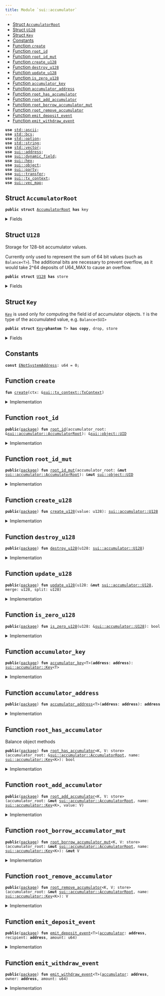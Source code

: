 ```yaml
---
title: Module `sui::accumulator`
---
```




-  [Struct `AccumulatorRoot`](#sui_accumulator_AccumulatorRoot)
-  [Struct `U128`](#sui_accumulator_U128)
-  [Struct `Key`](#sui_accumulator_Key)
-  [Constants](#@Constants_0)
-  [Function `create`](#sui_accumulator_create)
-  [Function `root_id`](#sui_accumulator_root_id)
-  [Function `root_id_mut`](#sui_accumulator_root_id_mut)
-  [Function `create_u128`](#sui_accumulator_create_u128)
-  [Function `destroy_u128`](#sui_accumulator_destroy_u128)
-  [Function `update_u128`](#sui_accumulator_update_u128)
-  [Function `is_zero_u128`](#sui_accumulator_is_zero_u128)
-  [Function `accumulator_key`](#sui_accumulator_accumulator_key)
-  [Function `accumulator_address`](#sui_accumulator_accumulator_address)
-  [Function `root_has_accumulator`](#sui_accumulator_root_has_accumulator)
-  [Function `root_add_accumulator`](#sui_accumulator_root_add_accumulator)
-  [Function `root_borrow_accumulator_mut`](#sui_accumulator_root_borrow_accumulator_mut)
-  [Function `root_remove_accumulator`](#sui_accumulator_root_remove_accumulator)
-  [Function `emit_deposit_event`](#sui_accumulator_emit_deposit_event)
-  [Function `emit_withdraw_event`](#sui_accumulator_emit_withdraw_event)


<pre><code><b>use</b> <a href="../std/ascii.md#std_ascii">std::ascii</a>;
<b>use</b> <a href="../std/bcs.md#std_bcs">std::bcs</a>;
<b>use</b> <a href="../std/option.md#std_option">std::option</a>;
<b>use</b> <a href="../std/string.md#std_string">std::string</a>;
<b>use</b> <a href="../std/vector.md#std_vector">std::vector</a>;
<b>use</b> <a href="../sui/address.md#sui_address">sui::address</a>;
<b>use</b> <a href="../sui/dynamic_field.md#sui_dynamic_field">sui::dynamic_field</a>;
<b>use</b> <a href="../sui/hex.md#sui_hex">sui::hex</a>;
<b>use</b> <a href="../sui/object.md#sui_object">sui::object</a>;
<b>use</b> <a href="../sui/party.md#sui_party">sui::party</a>;
<b>use</b> <a href="../sui/transfer.md#sui_transfer">sui::transfer</a>;
<b>use</b> <a href="../sui/tx_context.md#sui_tx_context">sui::tx_context</a>;
<b>use</b> <a href="../sui/vec_map.md#sui_vec_map">sui::vec_map</a>;
</code></pre>



<a name="sui_accumulator_AccumulatorRoot"></a>

## Struct `AccumulatorRoot`



<pre><code><b>public</b> <b>struct</b> <a href="../sui/accumulator.md#sui_accumulator_AccumulatorRoot">AccumulatorRoot</a> <b>has</b> key
</code></pre>



<details>
<summary>Fields</summary>


<dl>
<dt>
<code>id: <a href="../sui/object.md#sui_object_UID">sui::object::UID</a></code>
</dt>
<dd>
</dd>
</dl>


</details>

<a name="sui_accumulator_U128"></a>

## Struct `U128`

Storage for 128-bit accumulator values.

Currently only used to represent the sum of 64 bit values (such as <code>Balance&lt;T&gt;</code>).
The additional bits are necessary to prevent overflow, as it would take 2^64 deposits of U64_MAX
to cause an overflow.


<pre><code><b>public</b> <b>struct</b> <a href="../sui/accumulator.md#sui_accumulator_U128">U128</a> <b>has</b> store
</code></pre>



<details>
<summary>Fields</summary>


<dl>
<dt>
<code>value: u128</code>
</dt>
<dd>
</dd>
</dl>


</details>

<a name="sui_accumulator_Key"></a>

## Struct `Key`

<code><a href="../sui/accumulator.md#sui_accumulator_Key">Key</a></code> is used only for computing the field id of accumulator objects.
<code>T</code> is the type of the accumulated value, e.g. <code>Balance&lt;SUI&gt;</code>


<pre><code><b>public</b> <b>struct</b> <a href="../sui/accumulator.md#sui_accumulator_Key">Key</a>&lt;<b>phantom</b> T&gt; <b>has</b> <b>copy</b>, drop, store
</code></pre>



<details>
<summary>Fields</summary>


<dl>
<dt>
<code><b>address</b>: <b>address</b></code>
</dt>
<dd>
</dd>
</dl>


</details>

<a name="@Constants_0"></a>

## Constants


<a name="sui_accumulator_ENotSystemAddress"></a>



<pre><code><b>const</b> <a href="../sui/accumulator.md#sui_accumulator_ENotSystemAddress">ENotSystemAddress</a>: u64 = 0;
</code></pre>



<a name="sui_accumulator_create"></a>

## Function `create`



<pre><code><b>fun</b> <a href="../sui/accumulator.md#sui_accumulator_create">create</a>(ctx: &<a href="../sui/tx_context.md#sui_tx_context_TxContext">sui::tx_context::TxContext</a>)
</code></pre>



<details>
<summary>Implementation</summary>


<pre><code><b>fun</b> <a href="../sui/accumulator.md#sui_accumulator_create">create</a>(ctx: &TxContext) {
    <b>assert</b>!(ctx.sender() == @0x0, <a href="../sui/accumulator.md#sui_accumulator_ENotSystemAddress">ENotSystemAddress</a>);
    <a href="../sui/transfer.md#sui_transfer_share_object">transfer::share_object</a>(<a href="../sui/accumulator.md#sui_accumulator_AccumulatorRoot">AccumulatorRoot</a> {
        id: <a href="../sui/object.md#sui_object_sui_accumulator_root_object_id">object::sui_accumulator_root_object_id</a>(),
    })
}
</code></pre>



</details>

<a name="sui_accumulator_root_id"></a>

## Function `root_id`



<pre><code><b>public</b>(<a href="../sui/package.md#sui_package">package</a>) <b>fun</b> <a href="../sui/accumulator.md#sui_accumulator_root_id">root_id</a>(accumulator_root: &<a href="../sui/accumulator.md#sui_accumulator_AccumulatorRoot">sui::accumulator::AccumulatorRoot</a>): &<a href="../sui/object.md#sui_object_UID">sui::object::UID</a>
</code></pre>



<details>
<summary>Implementation</summary>


<pre><code><b>public</b>(<a href="../sui/package.md#sui_package">package</a>) <b>fun</b> <a href="../sui/accumulator.md#sui_accumulator_root_id">root_id</a>(accumulator_root: &<a href="../sui/accumulator.md#sui_accumulator_AccumulatorRoot">AccumulatorRoot</a>): &UID {
    &accumulator_root.id
}
</code></pre>



</details>

<a name="sui_accumulator_root_id_mut"></a>

## Function `root_id_mut`



<pre><code><b>public</b>(<a href="../sui/package.md#sui_package">package</a>) <b>fun</b> <a href="../sui/accumulator.md#sui_accumulator_root_id_mut">root_id_mut</a>(accumulator_root: &<b>mut</b> <a href="../sui/accumulator.md#sui_accumulator_AccumulatorRoot">sui::accumulator::AccumulatorRoot</a>): &<b>mut</b> <a href="../sui/object.md#sui_object_UID">sui::object::UID</a>
</code></pre>



<details>
<summary>Implementation</summary>


<pre><code><b>public</b>(<a href="../sui/package.md#sui_package">package</a>) <b>fun</b> <a href="../sui/accumulator.md#sui_accumulator_root_id_mut">root_id_mut</a>(accumulator_root: &<b>mut</b> <a href="../sui/accumulator.md#sui_accumulator_AccumulatorRoot">AccumulatorRoot</a>): &<b>mut</b> UID {
    &<b>mut</b> accumulator_root.id
}
</code></pre>



</details>

<a name="sui_accumulator_create_u128"></a>

## Function `create_u128`



<pre><code><b>public</b>(<a href="../sui/package.md#sui_package">package</a>) <b>fun</b> <a href="../sui/accumulator.md#sui_accumulator_create_u128">create_u128</a>(value: u128): <a href="../sui/accumulator.md#sui_accumulator_U128">sui::accumulator::U128</a>
</code></pre>



<details>
<summary>Implementation</summary>


<pre><code><b>public</b>(<a href="../sui/package.md#sui_package">package</a>) <b>fun</b> <a href="../sui/accumulator.md#sui_accumulator_create_u128">create_u128</a>(value: u128): <a href="../sui/accumulator.md#sui_accumulator_U128">U128</a> {
    <a href="../sui/accumulator.md#sui_accumulator_U128">U128</a> { value }
}
</code></pre>



</details>

<a name="sui_accumulator_destroy_u128"></a>

## Function `destroy_u128`



<pre><code><b>public</b>(<a href="../sui/package.md#sui_package">package</a>) <b>fun</b> <a href="../sui/accumulator.md#sui_accumulator_destroy_u128">destroy_u128</a>(u128: <a href="../sui/accumulator.md#sui_accumulator_U128">sui::accumulator::U128</a>)
</code></pre>



<details>
<summary>Implementation</summary>


<pre><code><b>public</b>(<a href="../sui/package.md#sui_package">package</a>) <b>fun</b> <a href="../sui/accumulator.md#sui_accumulator_destroy_u128">destroy_u128</a>(u128: <a href="../sui/accumulator.md#sui_accumulator_U128">U128</a>) {
    <b>let</b> <a href="../sui/accumulator.md#sui_accumulator_U128">U128</a> { value: _ } = u128;
}
</code></pre>



</details>

<a name="sui_accumulator_update_u128"></a>

## Function `update_u128`



<pre><code><b>public</b>(<a href="../sui/package.md#sui_package">package</a>) <b>fun</b> <a href="../sui/accumulator.md#sui_accumulator_update_u128">update_u128</a>(u128: &<b>mut</b> <a href="../sui/accumulator.md#sui_accumulator_U128">sui::accumulator::U128</a>, merge: u128, split: u128)
</code></pre>



<details>
<summary>Implementation</summary>


<pre><code><b>public</b>(<a href="../sui/package.md#sui_package">package</a>) <b>fun</b> <a href="../sui/accumulator.md#sui_accumulator_update_u128">update_u128</a>(u128: &<b>mut</b> <a href="../sui/accumulator.md#sui_accumulator_U128">U128</a>, merge: u128, split: u128) {
    u128.value = u128.value + merge - split;
}
</code></pre>



</details>

<a name="sui_accumulator_is_zero_u128"></a>

## Function `is_zero_u128`



<pre><code><b>public</b>(<a href="../sui/package.md#sui_package">package</a>) <b>fun</b> <a href="../sui/accumulator.md#sui_accumulator_is_zero_u128">is_zero_u128</a>(u128: &<a href="../sui/accumulator.md#sui_accumulator_U128">sui::accumulator::U128</a>): bool
</code></pre>



<details>
<summary>Implementation</summary>


<pre><code><b>public</b>(<a href="../sui/package.md#sui_package">package</a>) <b>fun</b> <a href="../sui/accumulator.md#sui_accumulator_is_zero_u128">is_zero_u128</a>(u128: &<a href="../sui/accumulator.md#sui_accumulator_U128">U128</a>): bool {
    u128.value == 0
}
</code></pre>



</details>

<a name="sui_accumulator_accumulator_key"></a>

## Function `accumulator_key`



<pre><code><b>public</b>(<a href="../sui/package.md#sui_package">package</a>) <b>fun</b> <a href="../sui/accumulator.md#sui_accumulator_accumulator_key">accumulator_key</a>&lt;T&gt;(<b>address</b>: <b>address</b>): <a href="../sui/accumulator.md#sui_accumulator_Key">sui::accumulator::Key</a>&lt;T&gt;
</code></pre>



<details>
<summary>Implementation</summary>


<pre><code><b>public</b>(<a href="../sui/package.md#sui_package">package</a>) <b>fun</b> <a href="../sui/accumulator.md#sui_accumulator_accumulator_key">accumulator_key</a>&lt;T&gt;(<b>address</b>: <b>address</b>): <a href="../sui/accumulator.md#sui_accumulator_Key">Key</a>&lt;T&gt; {
    <a href="../sui/accumulator.md#sui_accumulator_Key">Key</a> { <b>address</b> }
}
</code></pre>



</details>

<a name="sui_accumulator_accumulator_address"></a>

## Function `accumulator_address`



<pre><code><b>public</b>(<a href="../sui/package.md#sui_package">package</a>) <b>fun</b> <a href="../sui/accumulator.md#sui_accumulator_accumulator_address">accumulator_address</a>&lt;T&gt;(<b>address</b>: <b>address</b>): <b>address</b>
</code></pre>



<details>
<summary>Implementation</summary>


<pre><code><b>public</b>(<a href="../sui/package.md#sui_package">package</a>) <b>fun</b> <a href="../sui/accumulator.md#sui_accumulator_accumulator_address">accumulator_address</a>&lt;T&gt;(<b>address</b>: <b>address</b>): <b>address</b> {
    <b>let</b> key = <a href="../sui/accumulator.md#sui_accumulator_Key">Key</a>&lt;T&gt; { <b>address</b> };
    <a href="../sui/dynamic_field.md#sui_dynamic_field_hash_type_and_key">dynamic_field::hash_type_and_key</a>(sui_accumulator_root_address(), key)
}
</code></pre>



</details>

<a name="sui_accumulator_root_has_accumulator"></a>

## Function `root_has_accumulator`

Balance object methods


<pre><code><b>public</b>(<a href="../sui/package.md#sui_package">package</a>) <b>fun</b> <a href="../sui/accumulator.md#sui_accumulator_root_has_accumulator">root_has_accumulator</a>&lt;K, V: store&gt;(accumulator_root: &<a href="../sui/accumulator.md#sui_accumulator_AccumulatorRoot">sui::accumulator::AccumulatorRoot</a>, name: <a href="../sui/accumulator.md#sui_accumulator_Key">sui::accumulator::Key</a>&lt;K&gt;): bool
</code></pre>



<details>
<summary>Implementation</summary>


<pre><code><b>public</b>(<a href="../sui/package.md#sui_package">package</a>) <b>fun</b> <a href="../sui/accumulator.md#sui_accumulator_root_has_accumulator">root_has_accumulator</a>&lt;K, V: store&gt;(
    accumulator_root: &<a href="../sui/accumulator.md#sui_accumulator_AccumulatorRoot">AccumulatorRoot</a>,
    name: <a href="../sui/accumulator.md#sui_accumulator_Key">Key</a>&lt;K&gt;,
): bool {
    <a href="../sui/dynamic_field.md#sui_dynamic_field_exists_with_type">dynamic_field::exists_with_type</a>&lt;<a href="../sui/accumulator.md#sui_accumulator_Key">Key</a>&lt;K&gt;, V&gt;(&accumulator_root.id, name)
}
</code></pre>



</details>

<a name="sui_accumulator_root_add_accumulator"></a>

## Function `root_add_accumulator`



<pre><code><b>public</b>(<a href="../sui/package.md#sui_package">package</a>) <b>fun</b> <a href="../sui/accumulator.md#sui_accumulator_root_add_accumulator">root_add_accumulator</a>&lt;K, V: store&gt;(accumulator_root: &<b>mut</b> <a href="../sui/accumulator.md#sui_accumulator_AccumulatorRoot">sui::accumulator::AccumulatorRoot</a>, name: <a href="../sui/accumulator.md#sui_accumulator_Key">sui::accumulator::Key</a>&lt;K&gt;, value: V)
</code></pre>



<details>
<summary>Implementation</summary>


<pre><code><b>public</b>(<a href="../sui/package.md#sui_package">package</a>) <b>fun</b> <a href="../sui/accumulator.md#sui_accumulator_root_add_accumulator">root_add_accumulator</a>&lt;K, V: store&gt;(
    accumulator_root: &<b>mut</b> <a href="../sui/accumulator.md#sui_accumulator_AccumulatorRoot">AccumulatorRoot</a>,
    name: <a href="../sui/accumulator.md#sui_accumulator_Key">Key</a>&lt;K&gt;,
    value: V,
) {
    <a href="../sui/dynamic_field.md#sui_dynamic_field_add">dynamic_field::add</a>(&<b>mut</b> accumulator_root.id, name, value);
}
</code></pre>



</details>

<a name="sui_accumulator_root_borrow_accumulator_mut"></a>

## Function `root_borrow_accumulator_mut`



<pre><code><b>public</b>(<a href="../sui/package.md#sui_package">package</a>) <b>fun</b> <a href="../sui/accumulator.md#sui_accumulator_root_borrow_accumulator_mut">root_borrow_accumulator_mut</a>&lt;K, V: store&gt;(accumulator_root: &<b>mut</b> <a href="../sui/accumulator.md#sui_accumulator_AccumulatorRoot">sui::accumulator::AccumulatorRoot</a>, name: <a href="../sui/accumulator.md#sui_accumulator_Key">sui::accumulator::Key</a>&lt;K&gt;): &<b>mut</b> V
</code></pre>



<details>
<summary>Implementation</summary>


<pre><code><b>public</b>(<a href="../sui/package.md#sui_package">package</a>) <b>fun</b> <a href="../sui/accumulator.md#sui_accumulator_root_borrow_accumulator_mut">root_borrow_accumulator_mut</a>&lt;K, V: store&gt;(
    accumulator_root: &<b>mut</b> <a href="../sui/accumulator.md#sui_accumulator_AccumulatorRoot">AccumulatorRoot</a>,
    name: <a href="../sui/accumulator.md#sui_accumulator_Key">Key</a>&lt;K&gt;,
): &<b>mut</b> V {
    <a href="../sui/dynamic_field.md#sui_dynamic_field_borrow_mut">dynamic_field::borrow_mut</a>&lt;<a href="../sui/accumulator.md#sui_accumulator_Key">Key</a>&lt;K&gt;, V&gt;(&<b>mut</b> accumulator_root.id, name)
}
</code></pre>



</details>

<a name="sui_accumulator_root_remove_accumulator"></a>

## Function `root_remove_accumulator`



<pre><code><b>public</b>(<a href="../sui/package.md#sui_package">package</a>) <b>fun</b> <a href="../sui/accumulator.md#sui_accumulator_root_remove_accumulator">root_remove_accumulator</a>&lt;K, V: store&gt;(accumulator_root: &<b>mut</b> <a href="../sui/accumulator.md#sui_accumulator_AccumulatorRoot">sui::accumulator::AccumulatorRoot</a>, name: <a href="../sui/accumulator.md#sui_accumulator_Key">sui::accumulator::Key</a>&lt;K&gt;): V
</code></pre>



<details>
<summary>Implementation</summary>


<pre><code><b>public</b>(<a href="../sui/package.md#sui_package">package</a>) <b>fun</b> <a href="../sui/accumulator.md#sui_accumulator_root_remove_accumulator">root_remove_accumulator</a>&lt;K, V: store&gt;(
    accumulator_root: &<b>mut</b> <a href="../sui/accumulator.md#sui_accumulator_AccumulatorRoot">AccumulatorRoot</a>,
    name: <a href="../sui/accumulator.md#sui_accumulator_Key">Key</a>&lt;K&gt;,
): V {
    <a href="../sui/dynamic_field.md#sui_dynamic_field_remove">dynamic_field::remove</a>&lt;<a href="../sui/accumulator.md#sui_accumulator_Key">Key</a>&lt;K&gt;, V&gt;(&<b>mut</b> accumulator_root.id, name)
}
</code></pre>



</details>

<a name="sui_accumulator_emit_deposit_event"></a>

## Function `emit_deposit_event`



<pre><code><b>public</b>(<a href="../sui/package.md#sui_package">package</a>) <b>fun</b> <a href="../sui/accumulator.md#sui_accumulator_emit_deposit_event">emit_deposit_event</a>&lt;T&gt;(<a href="../sui/accumulator.md#sui_accumulator">accumulator</a>: <b>address</b>, recipient: <b>address</b>, amount: u64)
</code></pre>



<details>
<summary>Implementation</summary>


<pre><code><b>public</b>(<a href="../sui/package.md#sui_package">package</a>) <b>native</b> <b>fun</b> <a href="../sui/accumulator.md#sui_accumulator_emit_deposit_event">emit_deposit_event</a>&lt;T&gt;(
    <a href="../sui/accumulator.md#sui_accumulator">accumulator</a>: <b>address</b>,
    recipient: <b>address</b>,
    amount: u64,
);
</code></pre>



</details>

<a name="sui_accumulator_emit_withdraw_event"></a>

## Function `emit_withdraw_event`



<pre><code><b>public</b>(<a href="../sui/package.md#sui_package">package</a>) <b>fun</b> <a href="../sui/accumulator.md#sui_accumulator_emit_withdraw_event">emit_withdraw_event</a>&lt;T&gt;(<a href="../sui/accumulator.md#sui_accumulator">accumulator</a>: <b>address</b>, owner: <b>address</b>, amount: u64)
</code></pre>



<details>
<summary>Implementation</summary>


<pre><code><b>public</b>(<a href="../sui/package.md#sui_package">package</a>) <b>native</b> <b>fun</b> <a href="../sui/accumulator.md#sui_accumulator_emit_withdraw_event">emit_withdraw_event</a>&lt;T&gt;(
    <a href="../sui/accumulator.md#sui_accumulator">accumulator</a>: <b>address</b>,
    owner: <b>address</b>,
    amount: u64,
);
</code></pre>



</details>
